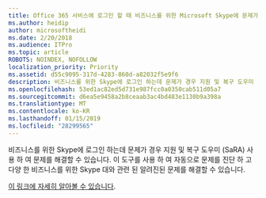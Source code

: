 ```yaml
---
title: Office 365 서비스에 로그인 할 때 비즈니스를 위한 Microsoft Skype에 문제가 있습니다.
ms.author: heidip
author: microsoftheidi
ms.date: 2/20/2018
ms.audience: ITPro
ms.topic: article
ROBOTS: NOINDEX, NOFOLLOW
localization_priority: Priority
ms.assetid: d55c9095-317d-4283-860d-a82032f5e9f6
description: 비즈니스를 위한 Skype에 로그인 하는데 문제가 경우 지원 및 복구 도우미 (SaRA) 사용 하 여 문제를 해결할 수 있습니다. 이 도구를 사용 하 여 자동으로 문제를 진단 하 고 다양 한 비즈니스를 위한 Skype 대와 관련 된 알려진된 문제를 해결할 수 있습니다.
ms.openlocfilehash: 53ed1ac82ed5d731e987fcc0a0350cab511d05a7
ms.sourcegitcommit: d6ea5e9458a2b8ceaab3ac4bd483e1130b9a398a
ms.translationtype: MT
ms.contentlocale: ko-KR
ms.lasthandoff: 01/15/2019
ms.locfileid: "28299565"
---
```

비즈니스를 위한 Skype에 로그인 하는데 문제가 경우 지원 및 복구 도우미 (SaRA) 사용 하 여 문제를 해결할 수 있습니다. 이 도구를 사용 하 여 자동으로 문제를 진단 하 고 다양 한 비즈니스를 위한 Skype 대와 관련 된 알려진된 문제를 해결할 수 있습니다.
  
[이 링크에 자세히 알아볼 수 있습니다](https://support.microsoft.com/en-us/help/4087361/troubleshooting-office-365-issues-signing-in-to-skype-for-business).
  

